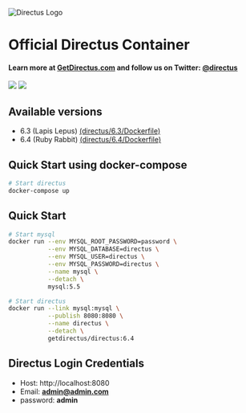 ![Directus Logo](http://getdirectus.com/assets/imgs/directus.png)

Official Directus Container
====================

#### Learn more at [GetDirectus.com](http://getdirectus.com) and follow us on Twitter: [@directus](https://twitter.com/directus)
[![](https://images.microbadger.com/badges/image/getdirectus/directus.svg)](https://microbadger.com/images/getdirectus/directus "Get your own image badge on microbadger.com")
[![](https://images.microbadger.com/badges/version/getdirectus/directus.svg)](https://microbadger.com/images/getdirectus/directus "Get your own version badge on microbadger.com")


## Available versions

* 6.3 (Lapis Lepus) [(directus/6.3/Dockerfile)](https://github.com/directus/directus-docker/blob/master/directus/6.3/Dockerfile)
* 6.4 (Ruby Rabbit) [(directus/6.4/Dockerfile)](https://github.com/directus/directus-docker/blob/master/directus/6.4/Dockerfile)

## Quick Start using docker-compose
```bash
# Start directus
docker-compose up
```

## Quick Start
```bash
# Start mysql
docker run --env MYSQL_ROOT_PASSWORD=password \
           --env MYSQL_DATABASE=directus \
           --env MYSQL_USER=directus \
           --env MYSQL_PASSWORD=directus \
           --name mysql \
           --detach \
           mysql:5.5

# Start directus
docker run --link mysql:mysql \
           --publish 8080:8080 \
           --name directus \
           --detach \
           getdirectus/directus:6.4
```

## Directus Login Credentials

- Host: http://localhost:8080
- Email: **admin@admin.com**
- password: **admin**
